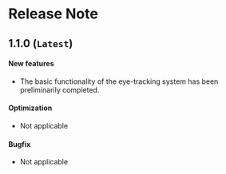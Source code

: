 # Release Note
## 1.1.0 (`Latest`)
#### New features
    
- The basic functionality of the eye-tracking system has been preliminarily completed. 
    
#### Optimization

- Not applicable 

#### Bugfix

- Not applicable 
